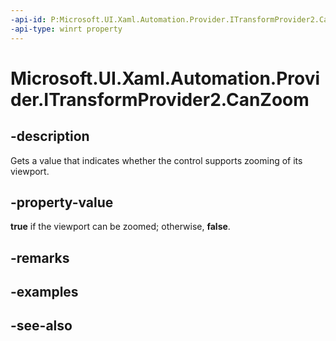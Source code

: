 ```yaml
---
-api-id: P:Microsoft.UI.Xaml.Automation.Provider.ITransformProvider2.CanZoom
-api-type: winrt property
---
```


<!-- Property syntax
public bool CanZoom { get; }
-->

# Microsoft.UI.Xaml.Automation.Provider.ITransformProvider2.CanZoom

## -description
Gets a value that indicates whether the control supports zooming of its viewport.

## -property-value
**true** if the viewport can be zoomed; otherwise, **false**.

## -remarks

## -examples

## -see-also
